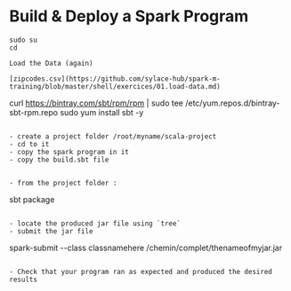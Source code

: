 # Build & Deploy a Spark Program

```
sudo su
cd
```


```
Load the Data (again)

[zipcodes.csv](https://github.com/sylace-hub/spark-m-training/blob/master/shell/exercices/01.load-data.md)

```
curl https://bintray.com/sbt/rpm/rpm | sudo tee /etc/yum.repos.d/bintray-sbt-rpm.repo
sudo yum install sbt -y
```

- create a project folder /root/myname/scala-project
- cd to it
- copy the spark program in it 
- copy the build.sbt file 


- from the project folder : 

```
sbt package 
```

- locate the produced jar file using `tree`
- submit the jar file

```
spark-submit --class classnamehere /chemin/complet/thenameofmyjar.jar
```

- Check that your program ran as expected and produced the desired results

